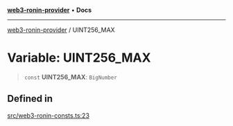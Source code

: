 [**web3-ronin-provider**](../README.md) • **Docs**

***

[web3-ronin-provider](../globals.md) / UINT256\_MAX

# Variable: UINT256\_MAX

> `const` **UINT256\_MAX**: `BigNumber`

## Defined in

[src/web3-ronin-consts.ts:23](https://github.com/chuacw/web3-ronin-provider/blob/7646ce38176c1dab59363eef0869f2efa34d498b/src/web3-ronin-consts.ts#L23)
